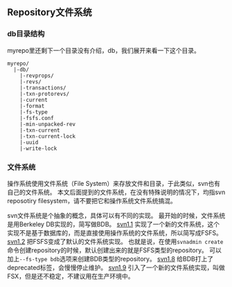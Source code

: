 ## Repository文件系统

### db目录结构

myrepo里还剩下一个目录没有介绍，db，我们展开来看一下这个目录。

```
myrepo/
  |-db/
    |-revprops/
    |-revs/
    |-transactions/
    |-txn-protorevs/
    |-current
    |-format
    |-fs-type
    |-fsfs.conf
    |-min-unpacked-rev
    |-txn-current
    |-txn-current-lock
    |-uuid
    |-write-lock
```

### 文件系统

操作系统使用文件系统（File System）来存放文件和目录，于此类似，svn也有自己的文件系统。
本文后面提到的文件系统，在没有特殊说明的情况下，均指svn reposotiry filesystem，请不要把它和操作系统文件系统搞混。

svn文件系统是个抽象的概念，具体可以有不同的实现。
最开始的时候，文件系统是用Berkeley DB实现的，简写做BDB。
[svn1.1](https://subversion.apache.org/docs/release-notes/1.1.html)
实现了一个新的文件系统，这个实现不是基于数据库的，而是直接使用操作系统的文件系统，所以简写成FSFS。
[svn1.2](https://subversion.apache.org/docs/release-notes/1.2.html#fsfs)
把FSFS变成了默认的文件系统实现。
也就是说，在使用`svnadmin create`命令创建repository的时候，默认创建出来的就是FSFS类型的repository。
可以加上`--fs-type bdb`选项来创建BDB类型的repository。
[svn1.8](https://subversion.apache.org/docs/release-notes/1.8.html#bdb-deprecated)
给BDB打上了deprecated标签，会慢慢停止维护。
[svn1.9](https://subversion.apache.org/docs/release-notes/1.9.html#fsx)
引入了一个新的文件系统实现，叫做FSX，但是还不稳定，不建议用在生产环境中。

